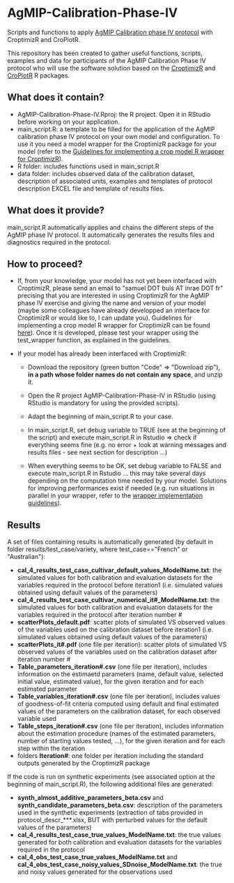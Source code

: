 # AgMIP-Calibration-Phase-IV
Scripts and functions to apply [AgMIP Calibration phase IV protocol](https://www.biorxiv.org/content/10.1101/2023.10.26.564162v2.full.pdf) with CroptimizR and CroPlotR. 

This repository has been created to gather useful functions, scripts, examples and data for participants of the AgMIP Calibration Phase IV protocol who will use the software solution based on the [CroptimizR](https://github.com/SticsRPacks/CroptimizR) and [CroPlotR](https://github.com/SticsRPacks/CroPlotR) R packages. 

## What does it contain?

* AgMIP-Calibration-Phase-IV.Rproj: the R project. Open it in RStudio before working on your application.
* main_script.R: a template to be filled for the application of the AgMIP calibration phase IV protocol on your own model and configuration. To use it you need a model wrapper for the CroptimizR package for your model (refer to the [Guidelines for implementing a crop model R wrapper for CroptimizR](https://sticsrpacks.github.io/CroptimizR/articles/Designing_a_model_wrapper.html)).
* R folder: includes functions used in main_script.R
* data folder: includes observed data of the calibration dataset, description of associated units, examples and templates of protocol description EXCEL file and template of results files.

## What does it provide?

main_script.R automatically applies and chains the different steps of the AgMIP phase IV protocol. It automatically generates the results files and diagnostics required in the protocol.

## How to proceed?

* If, from your knowledge, your model has not yet been interfaced with CroptimizR, please send an email to "samuel DOT buis AT inrae DOT fr" precising that you are interested in using CroptimizR for the AgMIP phase IV exercise and giving the name and version of your model (maybe some colleagues have already developped an interface for CroptimizR or would like to, I can update you). Guidelines for implementing a crop model R wrapper for CroptimizR can be found [here](https://sticsrpacks.github.io/CroptimizR/articles/Designing_a_model_wrapper.html)). Once it is developed, please test your wrapper using the test_wrapper function, as explained in the guidelines.

* If your model has already been interfaced with CroptimizR:

  * Download the repository (green button "Code" => "Download zip"), **in a path whose folder names do not contain any space**, and unzip it.
  
  * Open the R project AgMIP-Calibration-Phase-IV in RStudio (using RStudio is mandatory for using the provided scripts).
  
  * Adapt the beginning of main_script.R to your case.
  
  * In main_script.R, set debug variable to TRUE (see at the beginning of the script) and execute main_script.R in Rstudio => check if everything seems fine (e.g. no error + look at warning messages and results files - see next section for description ...)
  
  * When everything seems to be OK, set debug variable to FALSE and execute main_script.R in Rstudio ... this may take several days depending on the computation time needed by your model. Solutions for improving performances exist if needed (e.g. run situations in parallel in your wrapper, refer to the [wrapper implementation guidelines](https://sticsrpacks.github.io/CroptimizR/articles/Designing_a_model_wrapper.html)).
 
## Results

A set of files containing results is automatically generated (by default in folder results/test_case/variety, where test_case=="French" or "Australian"):

* **cal_4_results_test_case_cultivar_default_values_ModelName.txt**:	the simulated values for both calibration and evaluation datasets for the variables required in the protocol before iteration1 (i.e. simulated values obtained using default values of the parameters)
* **cal_4_results_test_case_cultivar_numerical_it\#_ModelName.txt**:	the simulated values for both calibration and evaluation datasets for the variables required in the protocol after iteration number \#
* **scatterPlots_default.pdf**: scatter plots of simulated VS observed values of the variables used on the calibration dataset before iteration1 (i.e. simulated values obtained using default values of the parameters)
* **scatterPlots_it\#.pdf** (one file per iteration): scatter plots of simulated VS observed values of the variables used on the calibration dataset after iteration number \#
* **Table_parameters_iteration\#.csv** (one file per iteration), includes information on the estimaetd parameters (name, default value, selected initial value, estimated value), for the given iteration and for each estimated parameter
* **Table_variables_iteration\#.csv** (one file per iteration), includes values of goodness-of-fit criteria computed using default and final estimated values of the parameters on the calibration dataset, for each observed variable used
* **Table_steps_iteration\#.csv** (one file per iteration), includes information about the estimation procedure (names of the estimated parameters, number of starting values tested, ...), for the given iteration and for each step within the iteration
* folders **Iteration\#**: one folder per iteration including the standard outputs generated by the CroptimizR package

If the code is run on synthetic experiments (see associated option at the beginning of main_script.R), the following additional files are generated:

* **synth_almost_additive_parameters_beta.csv** and **synth_candidate_parameters_beta.csv**: description of the parameters used in the synthetic experiments (extraction of tabs provided in protocol_descr_\*\*\*.xlsx, BUT with perturbed values for the default values of the parameters)
* **cal_4_results_test_case_true_values_ModelName.txt**:	the true values generated for both calibration and evaluation datasets for the variables required in the protocol
* **cal_4_obs_test_case_true_values_ModelName.txt**  and **cal_4_obs_test_case_noisy_values_SDnoise_ModelName.txt**:	the true and noisy values generated for the observations used



